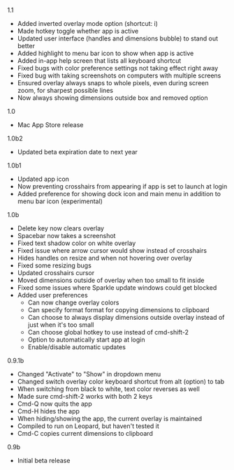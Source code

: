 1.1
- Added inverted overlay mode option (shortcut: i)
- Made hotkey toggle whether app is active
- Updated user interface (handles and dimensions bubble) to stand out better
- Added highlight to menu bar icon to show when app is active
- Added in-app help screen that lists all keyboard shortcut
- Fixed bugs with color preference settings not taking effect right away
- Fixed bug with taking screenshots on computers with multiple screens
- Ensured overlay always snaps to whole pixels, even during screen zoom, for sharpest possible lines
- Now always showing dimensions outside box and removed option



1.0
- Mac App Store release

1.0b2
- Updated beta expiration date to next year

1.0b1
- Updated app icon
- Now preventing crosshairs from appearing if app is set to launch at login
- Added preference for showing dock icon and main menu in addition to menu bar icon (experimental)


1.0b
- Delete key now clears overlay
- Spacebar now takes a screenshot
- Fixed text shadow color on white overlay
- Fixed issue where arrow cursor would show instead of crosshairs
- Hides handles on resize and when not hovering over overlay
- Fixed some resizing bugs
- Updated crosshairs cursor
- Moved dimensions outside of overlay when too small to fit inside
- Fixed some issues where Sparkle update windows could get blocked
- Added user preferences
  - Can now change overlay colors
  - Can specify format format for copying dimensions to clipboard
  - Can choose to always display dimensions outside overlay instead of just when it's too small
  - Can choose global hotkey to use instead of cmd-shift-2
  - Option to automatically start app at login
  - Enable/disable automatic updates

0.9.1b
- Changed "Activate" to "Show" in dropdown menu
- Changed switch overlay color keyboard shortcut from alt (option) to tab
- When switching from black to white, text color reverses as well
- Made sure cmd-shift-2 works with both 2 keys
- Cmd-Q now quits the app
- Cmd-H hides the app
- When hiding/showing the app, the current overlay is maintained
- Compiled to run on Leopard, but haven't tested it
- Cmd-C copies current dimensions to clipboard

0.9b
- Initial beta release